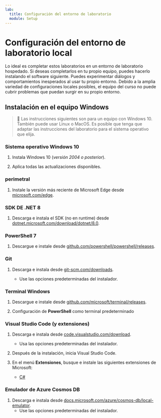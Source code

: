 ```yaml
---
lab:
  title: Configuración del entorno de laboratorio
  module: Setup
---
```


# Configuración del entorno de laboratorio local

Lo ideal es completar estos laboratorios en un entorno de laboratorio hospedado. Si deseas completarlos en tu propio equipo, puedes hacerlo instalando el software siguiente. Puedes experimentar diálogos y comportamientos inesperados al usar tu propio entorno. Debido a la amplia variedad de configuraciones locales posibles, el equipo del curso no puede cubrir problemas que puedan surgir en su propio entorno.

## Instalación en el equipo Windows

>  Las instrucciones siguientes son para un equipo con Windows 10. También puede usar Linux o MacOS. Es posible que tenga que adaptar las instrucciones del laboratorio para el sistema operativo que elija.

### Sistema operativo Windows 10

1. Instala Windows 10 (*versión 2004 o posterior*).

1. Aplica todas las actualizaciones disponibles.

### perimetral

1. Instale la versión más reciente de Microsoft Edge desde [microsoft.com/edge].

### SDK DE .NET 8

1. Descarga e instala el SDK (no en runtime) desde [dotnet.microsoft.com/download/dotnet/8.0](https://dotnet.microsoft.com/en-us/download/dotnet/8.0).

### PowerShell 7

1. Descargue e instale desde [github.com/powershell/powershell/releases].

### Git

1. Descarga e instala desde [git-scm.com/downloads].

    - Use las opciones predeterminadas del instalador.

### Terminal Windows

1. Descargue e instale desde [github.com/microsoft/terminal/releases].

1. Configuración de **PowerShell** como terminal predeterminado

### Visual Studio Code (y extensiones)

1. Descarga e instala desde [code.visualstudio.com/download].

    - Usa las opciones predeterminadas del instalador.

1. Después de la instalación, inicia Visual Studio Code.

1. En el menú **Extensiones**, busque e instale las siguientes extensiones de Microsoft:

    - [C#][marketplace.visualstudio.com/ms-dotnettools.csharp]

### Emulador de Azure Cosmos DB

1. Descarga e instala desde [docs.microsoft.com/azure/cosmos-db/local-emulator].
    - Use las opciones predeterminadas del instalador.

[code.visualstudio.com/download]: https://code.visualstudio.com/download
[docs.microsoft.com/azure/cosmos-db/local-emulator]: https://docs.microsoft.com/azure/cosmos-db/local-emulator#download-the-emulator
[dotnet.microsoft.com/download/dotnet/6.0]: https://dotnet.microsoft.com/download/dotnet/6.0
[git-scm.com/downloads]: https://git-scm.com/downloads
[github.com/microsoft/terminal/releases]: https://github.com/microsoft/terminal/releases/latest
[github.com/powershell/powershell/releases]: https://github.com/powershell/powershell/releases/latest
[marketplace.visualstudio.com/ms-dotnettools.csharp]: https://marketplace.visualstudio.com/items?itemName=ms-dotnettools.csharp
[microsoft.com/edge]: https://microsoft.com/edge
